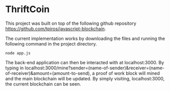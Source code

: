 # ThriftCoin

This project was built on top of the following github repository https://github.com/tpiros/javascript-blockchain.

The current implementation works by downloading the files and running the following command in the project directory.

```
node app.js
```

The back-end application can then be interacted with at localhost:3000.
By typing in localhost:3000/mine?sender=(name-of-sender)&receiver=(name-of-receiver)&amount=(amount-to-send), a proof of work block will mined and the main blockchain will be updated.
By simply visiting, localhost:3000, the current blockchain can be seen.
